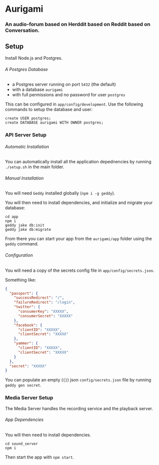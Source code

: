 # Aurigami

### An audio-forum based on Herddit based on Reddit based on Conversation.

## Setup

Install Node.js and Postgres.

###### A Postgres Database
* a Postgres server running on port `5432` (the default)
* with a database `aurigami`
* with full permissions and no password for user `postgres`

This can be configured in `app/config/development`.
Use the following commands to setup the database and user:
```
create USER postgres;
create DATABASE aurigami WITH OWNER postgres;
```

### API Server Setup

###### Automatic Installation

You can automatically install all the application depednencies by running `./setup.sh` in the main folder.

###### Manual Installation

You will need `Geddy` installed globally (`npm i -g geddy`).

You will then need to install dependencies, and initialize and migrate your database:
```
cd app
npm i
geddy jake db:init
geddy jake db:migrate
```
From there you can start your app from the `aurigami/app` folder using the `geddy` command.

###### Configuration

You will need a copy of the secrets config file in `app/config/secrets.json`.

Something like:

```json
{
  "passport": {
    "successRedirect": "/",
    "failureRedirect": "/login",
    "twitter": {
      "consumerKey": "XXXXX",
      "consumerSecret": "XXXXX"
    },
    "facebook": {
      "clientID": "XXXXX",
      "clientSecret": "XXXXX"
    },
    "yammer": {
      "clientID": "XXXXX",
      "clientSecret": "XXXXX"
    }
  },
  "secret": "XXXXX"
}
```

You can populate an empty (`{}`) json `config/secrets.json` file by running `geddy gen secret`.

### Media Server Setup

The Media Server handles the recording service and the playback server.

###### App Dependencies

You will then need to install dependencies.
```
cd sound_server
npm i
```
Then start the app with `npm start`.

